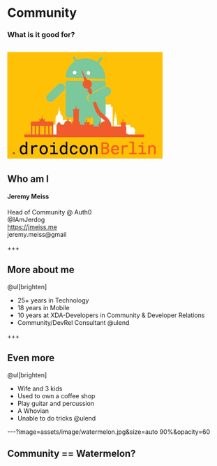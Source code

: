 # Community
### What is it good for?
![conflogo](assets/image/conflogo.png)
---
## Who am I
#### Jeremy Meiss
Head of Community @ Auth0<br />
<i class="fa fa-twitter"></i> @IAmJerdog<br />
<i class="fa fa-chrome"></i> https://jmeiss.me<br />
<i class="fa fa-envelope"></i> jeremy.meiss@gmail

+++
## More about me
@ul[brighten]
- 25+ years in Technology
- 18 years in Mobile
- 10 years at XDA-Developers in Community & Developer Relations
- Community/DevRel Consultant
@ulend

+++
## Even more
@ul[brighten]
- Wife and 3 kids
- Used to own a coffee shop
- Play guitar and percussion
- A Whovian
- Unable to do tricks
@ulend

---?image=assets/image/watermelon.jpg&size=auto 90%&opacity=60

## Community == Watermelon?
